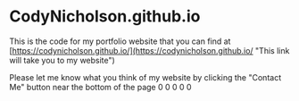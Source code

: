 # CodyNicholson.github.io
This is the code for my portfolio website that you can find at [https://codynicholson.github.io/](https://codynicholson.github.io/ "This link will take you to my website")

Please let me know what you think of my website by clicking the "Contact Me" button near the bottom of the page
0
0
0
0
0
